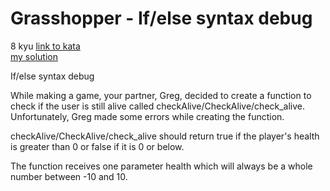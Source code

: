 # Grasshopper - If/else syntax debug
8 kyu
[link to kata](https://www.codewars.com/kata/57089707fe2d01529f00024a/train/javascript)
<br>
[my solution](./kata.js)

If/else syntax debug

While making a game, your partner, Greg, decided to create a function to check if the user is still alive called checkAlive/CheckAlive/check_alive. Unfortunately, Greg made some errors while creating the function.

checkAlive/CheckAlive/check_alive should return true if the player's health is greater than 0 or false if it is 0 or below.

The function receives one parameter health which will always be a whole number between -10 and 10.